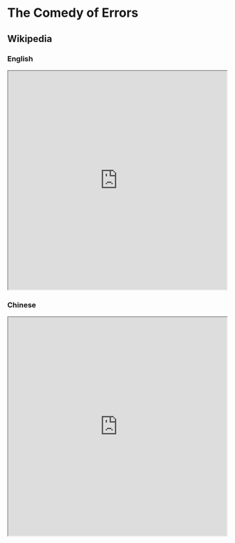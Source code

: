# The Comedy of Errors

## Wikipedia

### English

<iframe src="https://en.m.wikipedia.org/wiki/The_Comedy_of_Errors" style="height: 500px; width: 500px"></iframe>


### Chinese

<iframe src="https://zh.m.wikipedia.org/wiki/%E9%8C%AF%E8%AA%A4%E7%9A%84%E5%96%9C%E5%8A%87" style="height: 500px; width: 500px"></iframe>
